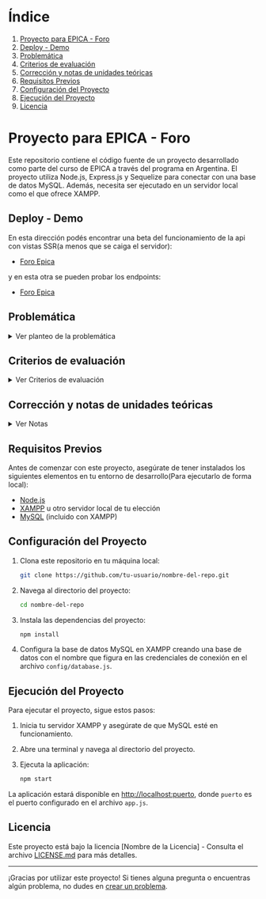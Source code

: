 # Índice

1. [Proyecto para EPICA - Foro](#proyecto-para-epica-foro)
2. [Deploy - Demo](#deploy---demo)
3. [Problemática](#problemática)
4. [Criterios de evaluación](#criterios-de-evaluación)
5. [Corrección y notas de unidades teóricas](#corrección-y-notas-de-unidades-teóricas)
6. [Requisitos Previos](#requisitos-previos)
7. [Configuración del Proyecto](#configuración-del-proyecto)
8. [Ejecución del Proyecto](#ejecución-del-proyecto)
9. [Licencia](#licencia)

# Proyecto para EPICA - Foro 

Este repositorio contiene el código fuente de un proyecto desarrollado como parte del curso de EPICA a través del programa en Argentina. El proyecto utiliza Node.js, Express.js y Sequelize para conectar con una base de datos MySQL. Además, necesita ser ejecutado en un servidor local como el que ofrece XAMPP.

## Deploy - Demo
En esta dirección podés encontrar una beta del funcionamiento de la api con vistas SSR(a menos que se caiga el servidor):

- [Foro Epica](https://foro-epica.onrender.com/posts)

y en esta otra se pueden probar los endpoints:

- [Foro Epica](https://foro-epica.onrender.com/api/posts)

## Problemática
<details>
  <summary>Ver planteo de la problemática</summary>
  
  ### Creación de un Foro Personalizado para Publicar Contenido Multitemático
     * En un entorno individual y aislado, una persona busca tener la capacidad de crear y compartir publicaciones de temas variados en una página web personal. Cada publicación debe incluir un título descriptivo, contenido informativo, una fecha de creación y la opción de adjuntar el link de una imagen de internet para relacionarla con el contenido. En esta etapa del trabajo, no se requiere manejo de comentarios para las publicaciones.

    * Los estudiantes deben desarrollar un foro en el que esta persona pueda escribir y presentar sus publicaciones de manera atractiva. Esto implica el desarrollo de un formulario de creación de posts que permita ingresar el título y contenido del post, ingresar el enlance (URL) de una imagen de internet relevante y asignar la fecha de creación. Además, se espera que las imágenes se muestren de manera óptima y que el diseño general del foro sea responsivo, proporcionando una experiencia agradable en diferentes dispositivos.

    * La solución a esta problemática requerirá la utilización de tecnologías de programación web, como Node.js, EJS, MySQL y Sequelize. Para el Desarrollo de una interfaz intuitiva y funcional, es recomendable la implementación de Bootstrap lo cual asegurará un diseño responsivo y atractivo. Los estudiantes también tendrán la libertad de aplicar CSS personalizado si lo desean, lo que les permitirá ajustar el estilo y la apariencia del foro de acuerdo con los requisitos y preferencias de diseño. Así también tendrán que abordar cómo manejar la carga y visualización de imágenes, cómo guardar la información en una base de datos individual y cómo presentar las publicaciones en la página para lograr una experiencia efectiva y atractiva para el usuario.

    * Al resolver esta problemática, los estudiantes adquirirán habilidades esenciales en diseño de interfaces, manejo de bases de datos y programación web, permitiéndoles crear una solución personalizada para satisfacer las necesidades de esta persona en la publicación de contenido multitemático en su foro individual.

</details>

## Criterios de evaluación
<details>
  <summary>Ver Criterios de evaluación</summary>
  
  1. Funcionalidad
El foro debe permitir agregar, leer, actualizar y eliminar posts, y mostrarlos correctamente en la página.

  2. Modelo de Datos
Se debe utilizar el modelo de datos especificado con la tabla de posts.

  3. Visualización de Datos
La vista de los post deben contar con los siguientes datos: Título del post, Contenido del post, la imagen relacionada con el link que se coloca en el formulario y la Fecha de creación del post.

  4. Uso de Tecnologías
Correcta utilización de Node.js, Express, EJS, MySQL y Sequelize. Como así también correcta implementación y configuración de los Middlewares.

  5. Diseño Responsivo
El trabajo debe tener implementado Bootstrap para asegurar que el diseño sea responsivo y se adapte a diferentes dispositivos.

  6. Estilo Personalizado
Agregar CSS manual para personalizar y mejorar el diseño de acuerdo con la creatividad de los alumnos si así lo desea.

  7. JavaScript
Utilizar JavaScript para obtener los datos del servidor, así como para editarlos y eliminarlos de forma síncrona.

  8. Documentación
Correcta implementación de comentarios y calidad del código desarrollado.

  9. Repositorio en GitHub
El link del repositorio creado en GitHub, debe tener visibilidad “público” y con el nombre establecido para su presentación. Además debe incluir un archivo “.gitignore” correctamente configurado.

  10. Entrega
El trabajo debe ser entregado en tiempo y forma.
  
  </details>

  ## Corrección y notas de unidades teóricas
<details>
  <summary>Ver Notas</summary>
  
![notas epica](https://github.com/Kapee87/foroEpica/assets/89433307/005b4a15-04cd-4e28-989d-4f6bf1ac2d2b)

  
  </details>

## Requisitos Previos

Antes de comenzar con este proyecto, asegúrate de tener instalados los siguientes elementos en tu entorno de desarrollo(Para ejecutarlo de forma local):

- [Node.js](https://nodejs.org/)
- [XAMPP](https://www.apachefriends.org/index.html) u otro servidor local de tu elección
- [MySQL](https://www.mysql.com/) (incluido con XAMPP)

## Configuración del Proyecto

1. Clona este repositorio en tu máquina local:

   ```bash
   git clone https://github.com/tu-usuario/nombre-del-repo.git
   ```

2. Navega al directorio del proyecto:

   ```bash
   cd nombre-del-repo
   ```

3. Instala las dependencias del proyecto:

   ```bash
   npm install
   ```

4. Configura la base de datos MySQL en XAMPP creando una base de datos con el nombre que figura en las credenciales de conexión en el archivo `config/database.js`.

## Ejecución del Proyecto

Para ejecutar el proyecto, sigue estos pasos:

1. Inicia tu servidor XAMPP y asegúrate de que MySQL esté en funcionamiento.

2. Abre una terminal y navega al directorio del proyecto.

3. Ejecuta la aplicación:

   ```bash
   npm start
   ```

La aplicación estará disponible en [http://localhost:puerto](http://localhost:puerto), donde `puerto` es el puerto configurado en el archivo `app.js`.


## Licencia

Este proyecto está bajo la licencia [Nombre de la Licencia] - Consulta el archivo [LICENSE.md](LICENSE.md) para más detalles.

---

¡Gracias por utilizar este proyecto! Si tienes alguna pregunta o encuentras algún problema, no dudes en [crear un problema](https://github.com/Kapee87/foroEpica/issues).
